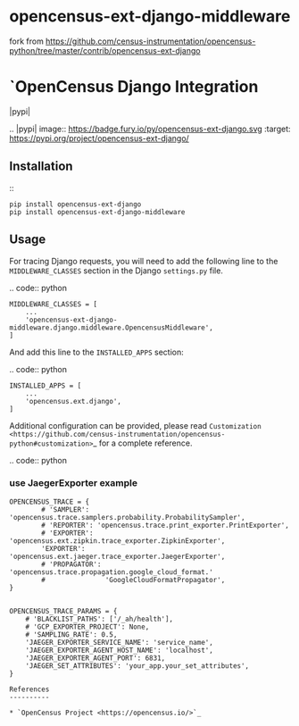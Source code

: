 # opencensus-ext-django-middleware

fork from https://github.com/census-instrumentation/opencensus-python/tree/master/contrib/opencensus-ext-django


`OpenCensus Django Integration
============================================================================

|pypi|

.. |pypi| image:: https://badge.fury.io/py/opencensus-ext-django.svg
   :target: https://pypi.org/project/opencensus-ext-django/

Installation
------------

::

    pip install opencensus-ext-django
    pip install opencensus-ext-django-middleware

Usage
-----

For tracing Django requests, you will need to add the following line to
the ``MIDDLEWARE_CLASSES`` section in the Django ``settings.py`` file.

.. code:: python

    MIDDLEWARE_CLASSES = [
        ...
        'opencensus-ext-django-middleware.django.middleware.OpencensusMiddleware',
    ]

And add this line to the ``INSTALLED_APPS`` section:

.. code:: python

    INSTALLED_APPS = [
        ...
        'opencensus.ext.django',
    ]

Additional configuration can be provided, please read
`Customization <https://github.com/census-instrumentation/opencensus-python#customization>`_
for a complete reference.

.. code:: python
### use JaegerExporter example
````
OPENCENSUS_TRACE = {
        # 'SAMPLER': 'opencensus.trace.samplers.probability.ProbabilitySampler',
        # 'REPORTER': 'opencensus.trace.print_exporter.PrintExporter',
        # 'EXPORTER': 'opencensus.ext.zipkin.trace_exporter.ZipkinExporter',
        'EXPORTER': 'opencensus.ext.jaeger.trace_exporter.JaegerExporter',
        # 'PROPAGATOR': 'opencensus.trace.propagation.google_cloud_format.'
        #               'GoogleCloudFormatPropagator',
}


OPENCENSUS_TRACE_PARAMS = {
    # 'BLACKLIST_PATHS': ['/_ah/health'],
    # 'GCP_EXPORTER_PROJECT': None,
    # 'SAMPLING_RATE': 0.5,
    'JAEGER_EXPORTER_SERVICE_NAME': 'service_name',
    'JAEGER_EXPORTER_AGENT_HOST_NAME': 'localhost',
    'JAEGER_EXPORTER_AGENT_PORT': 6831,
    'JAEGER_SET_ATTRIBUTES': 'your_app.your_set_attributes',
}

References
----------

* `OpenCensus Project <https://opencensus.io/>`_
